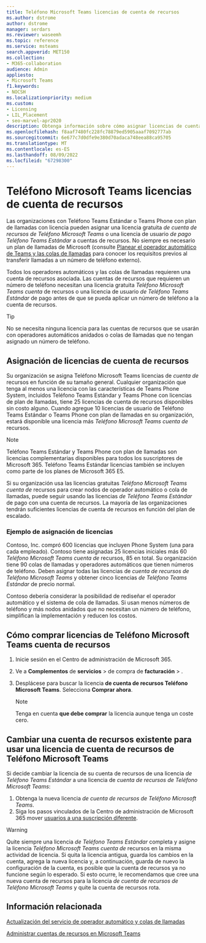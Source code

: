 ```yaml
---
title: Teléfono Microsoft Teams licencias de cuenta de recursos
ms.author: dstrome
author: dstrome
manager: serdars
ms.reviewer: waseemh
ms.topic: reference
ms.service: msteams
search.appverid: MET150
ms.collection:
- M365-collaboration
audience: Admin
appliesto:
- Microsoft Teams
f1.keywords:
- NOCSH
ms.localizationpriority: medium
ms.custom:
- Licensing
- LIL_Placement
- seo-marvel-apr2020
description: Obtenga información sobre cómo asignar licencias de cuenta de recursos de Teams Phone gratuitas o licencias de usuario de Teléfono Teams Estándar de pago a cuentas de recursos de su organización.
ms.openlocfilehash: f8aaf7480fc228fc78879ed5905aaaf7092777ab
ms.sourcegitcommit: 6e677c7d0dfe9e380d70adaca748eea88ca95705
ms.translationtype: MT
ms.contentlocale: es-ES
ms.lasthandoff: 08/09/2022
ms.locfileid: "67298300"
---
```

# <a name="microsoft-teams-phone-resource-account-licenses"></a>Teléfono Microsoft Teams licencias de cuenta de recursos

Las organizaciones con Teléfono Teams Estándar o Teams Phone con plan de llamadas con licencia pueden asignar una licencia gratuita *de cuenta de recursos de Teléfono Microsoft Teams* o una licencia de usuario *de pago Teléfono Teams Estándar* a cuentas de recursos. No siempre es necesario un plan de llamadas de Microsoft (consulte [Planear el operador automático de Teams y las colas de llamadas](../plan-auto-attendant-call-queue.md#prerequisites) para conocer los requisitos previos al transferir llamadas a un número de teléfono externo).

Todos los operadores automáticos y las colas de llamadas requieren una cuenta de recursos asociada. Las cuentas de recursos que requieren un número de teléfono necesitan una licencia gratuita *Teléfono Microsoft Teams cuenta* de recursos o una licencia de usuario *de Teléfono Teams Estándar* de pago antes de que se pueda aplicar un número de teléfono a la cuenta de recursos.

> [!TIP]
> No se necesita ninguna licencia para las cuentas de recursos que se usarán con operadores automáticos anidados o colas de llamadas que no tengan asignado un número de teléfono.

## <a name="resource-account-license-allocation"></a>Asignación de licencias de cuenta de recursos

Su organización se asigna Teléfono Microsoft Teams licencias de *cuenta de* recursos en función de su tamaño general. Cualquier organización que tenga al menos una licencia con las características de Teams Phone System, incluidos Teléfono Teams Estándar y Teams Phone con licencias de plan de llamadas, tiene 25 licencias de cuenta de recursos disponibles sin costo alguno. Cuando agregue 10 licencias de usuario de Teléfono Teams Estándar o Teams Phone con plan de llamadas en su organización, estará disponible una licencia más *Teléfono Microsoft Teams cuenta de* recursos.

> [!NOTE]
> Teléfono Teams Estándar y Teams Phone con plan de llamadas son licencias complementarias disponibles para todos los suscriptores de Microsoft 365. Teléfono Teams Estándar licencias también se incluyen como parte de los planes de Microsoft 365 E5.

Si su organización usa las licencias gratuitas *Teléfono Microsoft Teams cuenta de* recursos para crear nodos de operador automático o cola de llamadas, puede seguir usando las licencias *de Teléfono Teams Estándar* de pago con una cuenta de recursos. La mayoría de las organizaciones tendrán suficientes licencias de cuenta de recursos en función del plan de escalado.

### <a name="license-allocation-example"></a>Ejemplo de asignación de licencias

Contoso, Inc. compró 600 licencias que incluyen Phone System (una para cada empleado). Contoso tiene asignadas 25 licencias iniciales más 60 *Teléfono Microsoft Teams cuenta de* recursos, 85 en total. Su organización tiene 90 colas de llamadas y operadores automáticos que tienen números de teléfono. Deben asignar todas las licencias de *cuenta de recursos de Teléfono Microsoft Teams* y obtener cinco licencias *de Teléfono Teams Estándar* de precio normal.

Contoso debería considerar la posibilidad de rediseñar el operador automático y el sistema de cola de llamadas. Si usan menos números de teléfono y más nodos anidados que no necesitan un número de teléfono, simplifican la implementación y reducen los costos.

## <a name="how-to-buy-microsoft-teams-phone-resource-account-licenses"></a>Cómo comprar licencias de Teléfono Microsoft Teams cuenta de recursos

1. Inicie sesión en el Centro de administración de Microsoft 365.
2. Ve a **Complementos** de **servicios** >  de compra de **facturación** > .
3. Desplácese para buscar la licencia **de cuenta de recursos Teléfono Microsoft Teams**. Selecciona **Comprar ahora**.

   > [!NOTE]
   > Tenga en cuenta **que debe comprar** la licencia aunque tenga un coste cero.

## <a name="change-an-existing-resource-account-to-use-a-microsoft-teams-phone-resource-account-license"></a>Cambiar una cuenta de recursos existente para usar una licencia de cuenta de recursos de Teléfono Microsoft Teams

Si decide cambiar la licencia de su cuenta de recursos de una licencia *de Teléfono Teams Estándar* a una licencia de *cuenta de recursos de Teléfono Microsoft Teams*:

1. Obtenga la nueva licencia *de cuenta de recursos de Teléfono Microsoft Teams*.
2. Siga los pasos vinculados de la Centro de administración de Microsoft 365 mover [usuarios a una suscripción diferente](/microsoft-365/admin/manage/assign-licenses-to-users#move-users-to-a-different-subscription).

> [!WARNING]
> Quite siempre una licencia *de Teléfono Teams Estándar* completa y asigne la licencia *Teléfono Microsoft Teams cuenta de* recursos en la misma actividad de licencia. Si quita la licencia antigua, guarda los cambios en la cuenta, agrega la nueva licencia y, a continuación, guarda de nuevo la configuración de la cuenta, es posible que la cuenta de recursos ya no funcione según lo esperado. Si esto ocurre, le recomendamos que cree una nueva cuenta de recursos para la licencia *de cuenta de recursos de Teléfono Microsoft Teams* y quite la cuenta de recursos rota.

## <a name="related-information"></a>Información relacionada

[Actualización del servicio de operador automático y colas de llamadas](https://techcommunity.microsoft.com/t5/Microsoft-Teams-Blog/Auto-Attendant-and-Call-Queues-Service-Update/ba-p/564521)

[Administrar cuentas de recursos en Microsoft Teams](../manage-resource-accounts.md)
